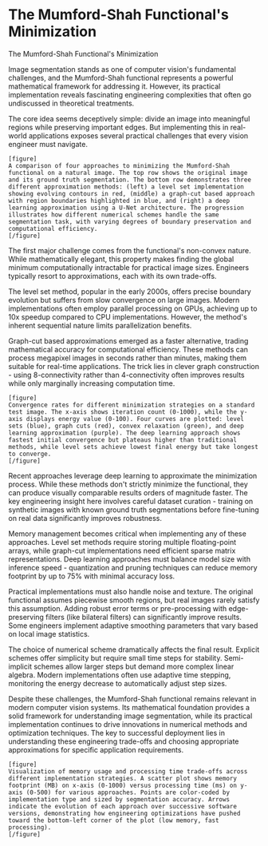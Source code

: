 # The Mumford-Shah Functional's Minimization

The Mumford-Shah Functional's Minimization

Image segmentation stands as one of computer vision's fundamental challenges, and the Mumford-Shah functional represents a powerful mathematical framework for addressing it. However, its practical implementation reveals fascinating engineering complexities that often go undiscussed in theoretical treatments.

The core idea seems deceptively simple: divide an image into meaningful regions while preserving important edges. But implementing this in real-world applications exposes several practical challenges that every vision engineer must navigate.

```
[figure]
A comparison of four approaches to minimizing the Mumford-Shah functional on a natural image. The top row shows the original image and its ground truth segmentation. The bottom row demonstrates three different approximation methods: (left) a level set implementation showing evolving contours in red, (middle) a graph-cut based approach with region boundaries highlighted in blue, and (right) a deep learning approximation using a U-Net architecture. The progression illustrates how different numerical schemes handle the same segmentation task, with varying degrees of boundary preservation and computational efficiency.
[/figure]
```

The first major challenge comes from the functional's non-convex nature. While mathematically elegant, this property makes finding the global minimum computationally intractable for practical image sizes. Engineers typically resort to approximations, each with its own trade-offs.

The level set method, popular in the early 2000s, offers precise boundary evolution but suffers from slow convergence on large images. Modern implementations often employ parallel processing on GPUs, achieving up to 10x speedup compared to CPU implementations. However, the method's inherent sequential nature limits parallelization benefits.

Graph-cut based approximations emerged as a faster alternative, trading mathematical accuracy for computational efficiency. These methods can process megapixel images in seconds rather than minutes, making them suitable for real-time applications. The trick lies in clever graph construction - using 8-connectivity rather than 4-connectivity often improves results while only marginally increasing computation time.

```
[figure]
Convergence rates for different minimization strategies on a standard test image. The x-axis shows iteration count (0-1000), while the y-axis displays energy value (0-100). Four curves are plotted: level sets (blue), graph cuts (red), convex relaxation (green), and deep learning approximation (purple). The deep learning approach shows fastest initial convergence but plateaus higher than traditional methods, while level sets achieve lowest final energy but take longest to converge.
[/figure]
```

Recent approaches leverage deep learning to approximate the minimization process. While these methods don't strictly minimize the functional, they can produce visually comparable results orders of magnitude faster. The key engineering insight here involves careful dataset curation - training on synthetic images with known ground truth segmentations before fine-tuning on real data significantly improves robustness.

Memory management becomes critical when implementing any of these approaches. Level set methods require storing multiple floating-point arrays, while graph-cut implementations need efficient sparse matrix representations. Deep learning approaches must balance model size with inference speed - quantization and pruning techniques can reduce memory footprint by up to 75% with minimal accuracy loss.

Practical implementations must also handle noise and texture. The original functional assumes piecewise smooth regions, but real images rarely satisfy this assumption. Adding robust error terms or pre-processing with edge-preserving filters (like bilateral filters) can significantly improve results. Some engineers implement adaptive smoothing parameters that vary based on local image statistics.

The choice of numerical scheme dramatically affects the final result. Explicit schemes offer simplicity but require small time steps for stability. Semi-implicit schemes allow larger steps but demand more complex linear algebra. Modern implementations often use adaptive time stepping, monitoring the energy decrease to automatically adjust step sizes.

Despite these challenges, the Mumford-Shah functional remains relevant in modern computer vision systems. Its mathematical foundation provides a solid framework for understanding image segmentation, while its practical implementation continues to drive innovations in numerical methods and optimization techniques. The key to successful deployment lies in understanding these engineering trade-offs and choosing appropriate approximations for specific application requirements.

```
[figure]
Visualization of memory usage and processing time trade-offs across different implementation strategies. A scatter plot shows memory footprint (MB) on x-axis (0-1000) versus processing time (ms) on y-axis (0-500) for various approaches. Points are color-coded by implementation type and sized by segmentation accuracy. Arrows indicate the evolution of each approach over successive software versions, demonstrating how engineering optimizations have pushed toward the bottom-left corner of the plot (low memory, fast processing).
[/figure]
```